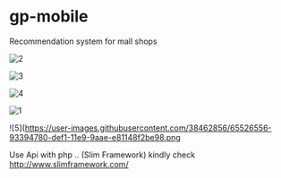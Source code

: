 # gp-mobile
Recommendation system for mall shops

![2](https://user-images.githubusercontent.com/38462856/65525979-a4358900-def0-11e9-868d-66642f003979.png)

![3](https://user-images.githubusercontent.com/38462856/65525980-a4ce1f80-def0-11e9-8559-0a953c84db2a.png)

![4](https://user-images.githubusercontent.com/38462856/65525981-a4ce1f80-def0-11e9-862d-6d790daefd8e.png)

![1](https://user-images.githubusercontent.com/38462856/65525985-a566b600-def0-11e9-95c8-0b1a1455af4d.png)

![5](https://user-images.githubusercontent.com/38462856/65526556-93394780-def1-11e9-9aae-e81148f2be98.png

Use Api with php .. (Slim Framework) kindly check http://www.slimframework.com/
